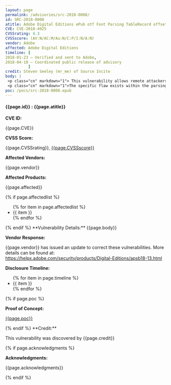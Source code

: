 ```yaml
---
layout: page
permalink: /advisories/src-2018-0008/
id: SRC-2018-0008
atitle: Adobe Digital Editions ePub otf Font Parsing TableRecord offset Out-of-Bounds Read Information Disclosure Vulnerability
CVE: CVE-2018-4925
CVSSrating: 4.3
CVSSscore: (AV:N/AC:M/Au:N/C:P/I:N/A:N)
vendor: Adobe
affected: Adobe Digital Editions
timeline: [
2018-01-23 – Verified and sent to Adobe,
2018-04-10 – Coordinated public release of advisory
          ]
credit: Steven Seeley (mr_me) of Source Incite
body: |
 <p class="cn" markdown="1"> This vulnerability allows remote attackers to disclose sensitive information on vulnerable installations of Adobe Digital Editions. User interaction is required to exploit this vulnerability in that the target must visit a malicious page or open a malicious file.</p>
 <p class="cn" markdown="1">The specific flaw exists within the parsing of ePub files with embedded OTF fonts. The issue results from the lack of proper validation of user-supplied data, which can result in a read past the end of an allocated object. An attacker can leverage this in conjunction with other vulnerabilities to execute code in the context of the current process.</p>
poc: /pocs/src-2018-0008.epub
---
```


<h4><b>{{page.id}} : {{page.atitle}}</b></h4>

**CVE ID:**
<p class="cn">{{page.CVE}}</p>

**CVSS Score:**
<p class="cn">{{page.CVSSrating}}, <a href="https://nvd.nist.gov/cvss/v2-calculator?vector={{page.CVSSscore}}">{{page.CVSSscore}}</a></p>

**Affected Vendors:**
<p class="cn">{{page.vendor}}</p>

**Affected Products:**
<p class="cn">{{page.affected}}</p>
{% if page.affectedlist %}
<ul class="cn">
{% for item in page.affectedlist %}
  <li>{{ item }}</li>
{% endfor %}
</ul>
{% endif %}
**Vulnerability Details:**
{{page.body}}

**Vendor Response:**

<p class="cn">{{page.vendor}} has issued an update to correct these vulnerabilities. More details can be found at: <br />
<a href="https://helpx.adobe.com/security/products/Digital-Editions/apsb18-13.html">https://helpx.adobe.com/security/products/Digital-Editions/apsb18-13.html</a></p>

**Disclosure Timeline:**
<ul class="cn">
{% for item in page.timeline %}
  <li>{{ item }}</li>
{% endfor %}
</ul>
{% if page.poc %}

**Proof of Concept:**
<p class="cn"><a href="{{page.poc}}">{{page.poc}}</a></p>
{% endif %}
**Credit:**
<p class="cn">This vulnerability was discovered by {{page.credit}}</p>
{% if page.acknowledgments %}

**Acknowledgments:**
<p class="cn">{{page.acknowledgments}}</p>
{% endif %}
